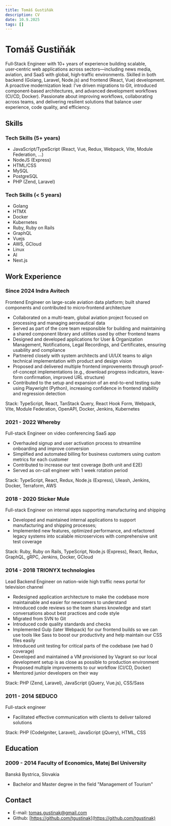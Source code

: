 ```yaml
---
title: Tomáš Gustiňák
description: CV
date: 10.9.2025
tags: []
---
```


# Tomáš Gustiňák

Full‑Stack Engineer with 10+ years of experience building scalable, user‑centric web applications across sectors—including news media,
aviation, and SaaS with global, high‑traffic environments. Skilled in both backend (Golang, Laravel, Node.js) and
frontend (React, Vue) development. A proactive modernization lead: I’ve driven migrations to Git, introduced component‑based
architectures, and advanced development workflows (CI/CD, Docker). Passionate about improving workflows, collaborating across teams,
and delivering resilient solutions that balance user experience, code quality, and efficiency.

## Skills

### Tech Skills (5+ years)

- JavaScript/TypeScript (React, Vue, Redux, Webpack, Vite, Module Federation, ...)
- NodeJS (Express)
- HTML/CSS
- MySQL
- PostgreSQL
- PHP (Zend, Laravel)

### Tech Skills (< 5 years)

- Golang
- HTMX
- Docker
- Kubernetes
- Ruby, Ruby on Rails
- GraphQL
- Vuejs
- AWS, GCloud
- Linux
- AI
- Next.js

## Work Experience

### Since 2024 Indra Avitech

Frontend Engineer on large-scale aviation data platform; built shared components and contributed to micro‑frontend architecture

- Collaborated on a multi-team, global aviation project focused on processing and managing aeronautical data
- Served as part of the core team responsible for building and maintaining a shared component library and utilities used by other frontend teams
- Designed and developed applications for User & Organization Management, Notifications, Legal Recordings, and Certificates, ensuring usability and compliance
- Partnered closely with system architects and UI/UX teams to align technical implementation with product and design vision
- Proposed and delivered multiple frontend improvements through proof-of-concept implementations (e.g., download progress indicators, leave-form confirmation, improved URL structure)
- Contributed to the setup and expansion of an end-to-end testing suite using Playwright (Python), increasing confidence in frontend stability and regression detection

Stack: TypeScript, React, TanStack Query, React Hook Form, Webpack, Vite, Module Federation, OpenAPI, Docker, Jenkins, Kubernetes

### 2021 - 2022 Whereby

Full-stack Engineer on video conferencing SaaS app

- Overhauled signup and user activation process to streamline onboarding and improve conversion
- Simplified and automated billing for business customers using custom metrics for each customer
- Contributed to increase our test coverage (both unit and E2E)
- Served as on-call engineer with 1 week rotation period

Stack: TypeScript, React, Redux, Node.js (Express), Uleash, Jenkins, Docker, Terraform, AWS

### 2018 - 2020 Sticker Mule

Full-stack Engineer on internal apps supporting manufacturing and shipping

- Developed and maintained internal applications to support manufacturing and shipping processes;
- Implemented new features, optimized performance, and refactored legacy systems into scalable microservices with comprehensive unit test coverage

Stack: Ruby, Ruby on Rails, TypeScript, Node.js (Express), React, Redux, GraphQL, gRPC, Jenkins, Docker, GCloud

### 2014 - 2018 TRIONYX technologies

Lead Backend Engineer on nation-wide high traffic news portal for television channel

- Redesigned application architecture to make the codebase more maintainable and easier for newcomers to understand
- Introduced code reviews so the team shares knowledge and start conversations about best practices and code style
- Migrated from SVN to Git
- Introduced code quality standards and checks
- Implemented Gulp (later Webpack) for our frontend builds so we can use tools like Sass to boost our productivity
  and help maintain our CSS files easily
- Introduced unit testing for critical parts of the codebase (we had 0 coverage)
- Developed and maintained a VM provisioned by Vagrant so our local development setup is as close as possible to production environment
- Proposed multiple improvements to our workflow (CI/CD, Docker)
- Mentored junior developers on their way

Stack: PHP (Zend, Laravel), JavaScript (jQuery, Vue.js), CSS/Sass

### 2011 - 2014 SEDUCO

Full-stack engineer

- Facilitated effective communication with clients to deliver tailored solutions

Stack: PHP (CodeIgniter, Laravel), JavaScript (jQuery), HTML, CSS

## Education

### 2009 - 2014 Faculty of Economics, Matej Bel University

Banská Bystrica, Slovakia

- Bachelor and Master degree in the field "Management of Tourism"

## Contact

- E-mail: [tomas.gustinak@gmail.com](mailto:tomas.gustinak@gmail.com)
- Github: [https://github.com/tgustinak](https://github.com/tgustinak)
